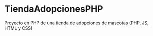# TiendaAdopcionesPHP
Proyecto en PHP de una tienda de adopciones de mascotas (PHP, JS, HTML y CSS)
